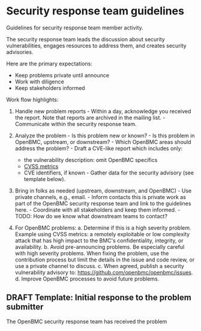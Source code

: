 # Security response team guidelines

Guidelines for security response team member activity.

The security response team leads the discussion about security
vulnerabilities, engages resources to address them, and creates
security advisories.

Here are the primary expectations:
 - Keep problems private until announce
 - Work with diligence
 - Keep stakeholders informed

Work flow highlights:

  1. Handle new problem reports
    - Within a day, acknowledge you received the report.
      Note that reports are archived in the mailing list.
    - Communicate within the security response team.

  2. Analyze the problem
    - Is this problem new or known?
    - Is this problem in OpenBMC, upstream, or downstream?
    - Which OpenBMC areas should address the problem?
    - Draft a CVE-like report which includes only:
       * the vulnerability description: omit OpenBMC specifics
       * [CVSS metrics](https://www.first.org/cvss/calculator/3.0)
       * CVE identifiers, if known
    - Gather data for the security advisory (see template below).

  3. Bring in folks as needed (upstream, downstream, and OpenBMC)
    - Use private channels, e.g., email.
    - Inform contacts this is private work as part of the OpenBMC
      security response team and link to the guidelines here.
    - Coordinate with all stakeholders and keep them informed.
    - TODO: How do we know what downstream teams to contact?

  4. For OpenBMC problems:
    a. Determine if this is a high severity problem.  Example using
       CVSS metrics: a remotely exploitable or low complexity attack that has
       high impact to the BMC's confidentiality, integrity, or availability.
    b. Avoid pre-announcing problems.  Be especially careful with high
       severity problems.  When fixing the problem, use the contribution
       process but limit the details in the issue and code review, or use a
       private channel to discuss.
    c. When agreed, publish a security vulnerability advisory to:
       https://github.com/openbmc/openbmc/issues.
    d. Improve OpenBMC processes to avoid future problems.

## DRAFT Template: Initial response to the problem submitter
The OpenBMC security response team has received the problem <date>
<title>.  Thank you for reporting this.
<Share preliminary results of the analysis.>
<Share preliminary OpenBMC plans, or minimally "we are analyzing".>
<Set expectations for follow-up communications.>

## DRAFT Template: OpenBMC Security Advisory
OpenBMC Security Advisory <id> <title> <date>
Summary: <include CVEs>
Releases affected: <release IDs, commit-ids>
Description: ...
Solution: <typically: pick up latest code from: repo + commit-id>
Problems fixed: <link to issues>
Contact info: <boilerplate link to OpenBMC security>

## Reference
Some of these guidelines were collected from:
 - https://bestpractices.coreinfrastructure.org/en/projects/34
 - https://www.kernel.org/doc/html/v4.16/admin-guide/security-bugs.html
 - https://oss-security.openwall.org/wiki/mailing-lists/distros

## Team composition and email maintenance

The security response team is controlled by the OpenBMC Technical
Steering Committee.  Membership is restricted to a core group, with
selection based upon their community role(s), experience, and
expertise responding to security incidents.

The security response team uses the `openbmc-security at
lists.ozlabs.org` private email list as a channel for confidential
communication, so its membership reflects the composition of the
security response team.  The list membership should be reviewed
periodically and can be managed from
`https://lists.ozlabs.org/listinfo/openbmc-security`.

Sample rejection email:
```
Thanks for your interest in OpenBMC security.  Subscriptions to the
openbmc-security@lists.ozlabs.org email list are by invitation only
and are typically extended only to security response team members.
For more information, see https://github.com/openbmc/docs/security or
attend a security working group meeting:
https://github.com/openbmc/openbmc/wiki/Security-working-group.

Yours truly,
OpenBMC security response team
```
